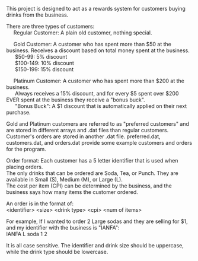 This project is designed to act as a rewards system for customers buying drinks from the business.

There are three types of customers:  
&nbsp;&nbsp;&nbsp;&nbsp; Regular Customer: A plain old customer, nothing special.  

&nbsp;&nbsp;&nbsp;&nbsp; Gold Customer: A customer who has spent more than $50 at the business. Receives a discount based on total money spent at the business.  
&nbsp;&nbsp;&nbsp;&nbsp;&nbsp; $50-99:   5% discount  
&nbsp;&nbsp;&nbsp;&nbsp;&nbsp; $100-149: 10% discount  
&nbsp;&nbsp;&nbsp;&nbsp;&nbsp; $150-199: 15% discount

&nbsp;&nbsp;&nbsp;&nbsp; Platinum Customer: A customer who has spent more than $200 at the business.  
&nbsp;&nbsp;&nbsp;&nbsp;&nbsp; Always receives a 15% discount, and for every $5 spent over $200 EVER spent at the business they receive a "bonus buck".  
&nbsp;&nbsp;&nbsp;&nbsp;&nbsp; "Bonus Buck": A $1 discount that is automatically applied on their next purchase.  
    
Gold and Platinum customers are referred to as "preferred customers" and are stored in different arrays and .dat files than regular customers.
Customer's orders are stored in another .dat file.
preferred.dat, customers.dat, and orders.dat provide some example customers and orders for the program.

Order format:
  Each customer has a 5 letter identifier that is used when placing orders.  
  The only drinks that can be ordered are Soda, Tea, or Punch. They are available in Small (S), Medium (M), or Large (L).  
  The cost per item (CPI) can be determined by the business, and the business says how many items the customer ordered.  
  
  An order is in the format of:  
  \<identifier> \<size> \<drink type> \<cpi> \<num of items>  
  
  For example, If I wanted to order 2 Large sodas and they are selling for $1, and my identifier with the business is "IANFA":  
  IANFA L soda 1 2  
  
  It is all case sensitive. The identifier and drink size should be uppercase, while the drink type should be lowercase. 
